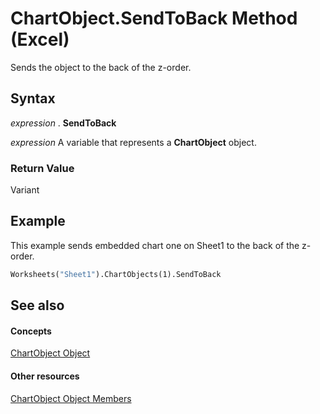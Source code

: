 
# ChartObject.SendToBack Method (Excel)

Sends the object to the back of the z-order.


## Syntax

 _expression_ . **SendToBack**

 _expression_ A variable that represents a **ChartObject** object.


### Return Value

Variant


## Example

This example sends embedded chart one on Sheet1 to the back of the z-order.


```vb
Worksheets("Sheet1").ChartObjects(1).SendToBack
```


## See also


#### Concepts


[ChartObject Object](b546e6f2-7ac6-2dea-eba2-f98f68f3df65.md)
#### Other resources


[ChartObject Object Members](b53f82f3-1144-b471-cacc-28bbbc493eba.md)
